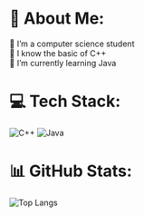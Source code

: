 # 💫 About Me:
🔭 I’m a computer science student<br>
🌱 I know the basic of C++ <br>
🌱 I’m currently learning Java


# 💻 Tech Stack:
![C++](https://img.shields.io/badge/C%2B%2B-00599C?style=for-the-badge&logo=c%2B%2B&logoColor=white)
![Java](https://img.shields.io/badge/java-%23ED8B00.svg?style=for-the-badge&logo=openjdk&logoColor=white)
# 📊 GitHub Stats:
![Top Langs](https://github-readme-stats-git-masterrstaa-rickstaa.vercel.app/api/top-langs/?username=DanyelC05&bg_color=000&border_color=30A3DC&title_color=E94D5F&text_color=FFF)
